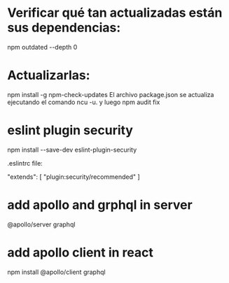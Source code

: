 # Verificar qué tan actualizadas están sus dependencias:

npm outdated --depth 0

# Actualizarlas:

npm install -g npm-check-updates
El archivo package.json se actualiza ejecutando el comando ncu -u.
y luego
npm audit fix

# eslint plugin security

npm install --save-dev eslint-plugin-security

.eslintrc file:

"extends": [
"plugin:security/recommended"
]

# add apollo and grphql in server

@apollo/server
graphql

# add apollo client in react

npm install @apollo/client graphql
